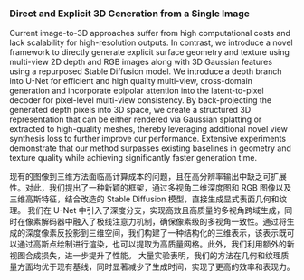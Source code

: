 ### Direct and Explicit 3D Generation from a Single Image

Current image-to-3D approaches suffer from high computational costs and lack scalability for high-resolution outputs. In contrast, we introduce a novel framework to directly generate explicit surface geometry and texture using multi-view 2D depth and RGB images along with 3D Gaussian features using a repurposed Stable Diffusion model. We introduce a depth branch into U-Net for efficient and high quality multi-view, cross-domain generation and incorporate epipolar attention into the latent-to-pixel decoder for pixel-level multi-view consistency. By back-projecting the generated depth pixels into 3D space, we create a structured 3D representation that can be either rendered via Gaussian splatting or extracted to high-quality meshes, thereby leveraging additional novel view synthesis loss to further improve our performance. Extensive experiments demonstrate that our method surpasses existing baselines in geometry and texture quality while achieving significantly faster generation time.

现有的图像到三维方法面临高计算成本的问题，且在高分辨率输出中缺乏可扩展性。对此，我们提出了一种新颖的框架，通过多视角二维深度图和 RGB 图像以及三维高斯特征，结合改造的 Stable Diffusion 模型，直接生成显式表面几何和纹理。
我们在 U-Net 中引入了深度分支，实现高效且高质量的多视角跨域生成，同时在像素解码器中融入了极线注意力机制，确保像素级的多视角一致性。通过将生成的深度像素反投影到三维空间，我们构建了一种结构化的三维表示，该表示既可以通过高斯点绘制进行渲染，也可以提取为高质量网格。此外，我们利用额外的新视图合成损失，进一步提升了性能。
大量实验表明，我们的方法在几何和纹理质量方面均优于现有基线，同时显著减少了生成时间，实现了更高的效率和表现力。
